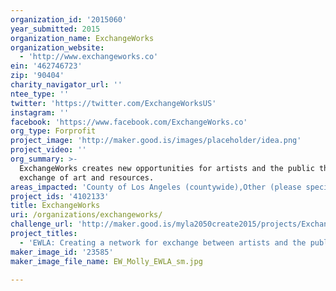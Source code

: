 ```yaml
---
organization_id: '2015060'
year_submitted: 2015
organization_name: ExchangeWorks
organization_website:
  - 'http://www.exchangeworks.co'
ein: '462746723'
zip: '90404'
charity_navigator_url: ''
ntee_type: ''
twitter: 'https://twitter.com/ExchangeWorksUS'
instagram: ''
facebook: 'https://www.facebook.com/ExchangeWorks.co'
org_type: Forprofit
project_image: 'http://maker.good.is/images/placeholder/idea.png'
project_video: ''
org_summary: >-
  ExchangeWorks creates new opportunities for artists and the public through the
  exchange of art and resources.
areas_impacted: 'County of Los Angeles (countywide),Other (please specify below):'
project_ids: '4102133'
title: ExchangeWorks
uri: /organizations/exchangeworks/
challenge_url: 'http://maker.good.is/myla2050create2015/projects/ExchangeWorks.html'
project_titles:
  - 'EWLA: Creating a network for exchange between artists and the public'
maker_image_id: '23585'
maker_image_file_name: EW_Molly_EWLA_sm.jpg

---
```

